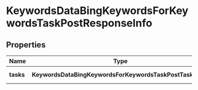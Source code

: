 # KeywordsDataBingKeywordsForKeywordsTaskPostResponseInfo

## Properties

| Name | Type | Description | Notes |
|------------ | ------------- | ------------- | -------------|
**tasks** | **KeywordsDataBingKeywordsForKeywordsTaskPostTaskInfo[]** | array of tasks |[optional]|